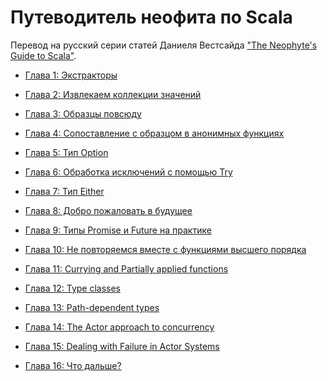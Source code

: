 Путеводитель неофита по Scala
===========================================

Перевод на русский серии статей Даниеля Вестсайда 
["The Neophyte's Guide to Scala"](http://danielwestheide.com/scala/neophytes.html).

* [Глава 1: Экстракторы](https://github.com/anton-k/ru-neophyte-guide-to-scala/blob/master/src/p01-extractors.md)

* [Глава 2: Извлекаем коллекции значений](https://github.com/anton-k/ru-neophyte-guide-to-scala/blob/master/src/p02-seq-extractors.md)

* [Глава 3: Образцы повсюду](https://github.com/anton-k/ru-neophyte-guide-to-scala/blob/master/src/p03-patterns-everywhere.md)

* [Глава 4: Сопоставление с образцом в анонимных функциях](https://github.com/anton-k/ru-neophyte-guide-to-scala/blob/master/src/p04-patterns-for-anonymous-func.md)

* [Глава 5: Тип Option](https://github.com/anton-k/ru-neophyte-guide-to-scala/blob/master/src/p05-option.md)

* [Глава 6: Обработка исключений с помощью Try](https://github.com/anton-k/ru-neophyte-guide-to-scala/blob/master/src/p06-error-handling.md)

* [Глава 7: Тип Either](https://github.com/anton-k/ru-neophyte-guide-to-scala/blob/master/src/p07-either.md)

* [Глава 8: Добро пожаловать в будущее](https://github.com/anton-k/ru-neophyte-guide-to-scala/blob/master/src/p08-future.md)

* [Глава 9: Типы Promise и Future на практике](https://github.com/anton-k/ru-neophyte-guide-to-scala/blob/master/src/p09-promises-and-futures.md)

* [Глава 10: Не повторяемся вместе с функциями высшего порядка](https://github.com/anton-k/ru-neophyte-guide-to-scala/blob/master/src/p10-hof.md)

* [Глава 11: Currying and Partially applied functions](https://github.com/anton-k/ru-neophyte-guide-to-scala/blob/master/src/p11-currying.md)

* [Глава 12: Type classes](https://github.com/anton-k/ru-neophyte-guide-to-scala/blob/master/src/p12-type-classes.md)

* [Глава 13: Path-dependent types](https://github.com/anton-k/ru-neophyte-guide-to-scala/blob/master/src/p13-path-dep-types.md)

* [Глава 14: The Actor approach to concurrency](https://github.com/anton-k/ru-neophyte-guide-to-scala/blob/master/src/p14-actors.md)

* [Глава 15: Dealing with Failure in Actor Systems](https://github.com/anton-k/ru-neophyte-guide-to-scala/blob/master/src/p15-actors-failure.md)

* [Глава 16: Что дальше?](https://github.com/anton-k/ru-neophyte-guide-to-scala/blob/master/src/p16-fin.md)
